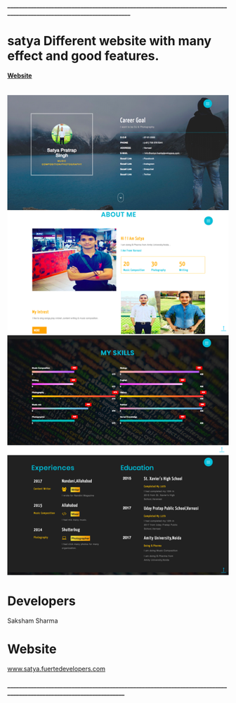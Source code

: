 <h4>_____________________________________________________________________________________________________________________</h4>

# satya Different website with many effect and good features.

<h4><a href ="satya.fuertdevelopers.com">Website</a></h4>
<br>

<img src="s1.png">
<img src="s2.png">

<img src="s3.png">
<img src="s4.png">

# Developers
Saksham Sharma
 # Website
 www.satya.fuertedevelopers.com
 <h4>___________________________________________________________________________________________________________________</h4>
